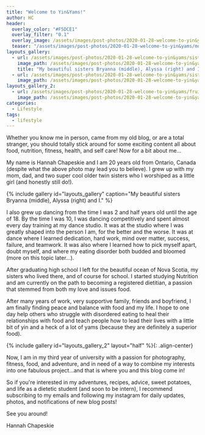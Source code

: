 ```yaml
---
title: "Welcome to Yin&Yams!"
author: HC
header:
  overlay_color: "#F5DCE1"
  overlay_filter: "0.1"
  overlay_image: /assets/images/post-photos/2020-01-28-welcome-to-yin&yams/mountain top.png
  teaser: "/assets/images/post-photos/2020-01-28-welcome-to-yin&yams/mountain top.png"
layouts_gallery:
  - url: /assets/images/post-photos/2020-01-28-welcome-to-yin&yams/sisters.png
    image_path: /assets/images/post-photos/2020-01-28-welcome-to-yin&yams/sisters.png
    title: "My beautiful sisters Bryanna (middle), Alyssa (right) and I."
  - url: /assets/images/post-photos/2020-01-28-welcome-to-yin&yams/sisters 2.png
    image_path: /assets/images/post-photos/2020-01-28-welcome-to-yin&yams/sisters 2.png
layouts_gallery_2:
  - url: /assets/images/post-photos/2020-01-28-welcome-to-yin&yams/fruit and muffin plate.png
    image_path: /assets/images/post-photos/2020-01-28-welcome-to-yin&yams/fruit and muffin plate small.png
categories:
  - Lifestyle
tags:
  - lifestyle
---
```


Whether you know me in person, came from my old blog, or are a total stranger, you should totally stick around for some exciting content all about food, nutrition, fitness, health, and self care! Now for a bit about me...

My name is Hannah Chapeskie and I am 20 years old from Ontario, Canada (despite what the above photo may lead you to believe). I grew up with my mom, dad, and two super cool older twin sisters who I worshiped as a little girl (and honestly still do!). 

{% include gallery id="layouts_gallery" caption="My beautiful sisters Bryanna (middle), Alyssa (right) and I." %}

I also grew up dancing from the time I was 2 and half years old until the age of 18. By the time I was 10, I was dancing competitively and spent almost every day training at my dance studio. It was at the studio where I was greatly shaped into the person I am, for the better and the worse. It was at dance where I learned dedication, hard work, mind over matter, success, failure, and teamwork. It was also where I learned how to pick myself apart, doubt myself, and where my eating disorder both budded and bloomed (more on this topic later...). 

After graduating high school I left for the beautiful ocean of Nova Scotia, my sisters who lived there, and of course for school. I started studying Nutrition and am currently on the path to becoming a registered dietitian, a passion that stemmed from both my love and issues food. 

After many years of work, very supportive family, friends and boyfriend, I am finally finding peace and balance with food and my life. I hope to one day help others who struggle with disordered eating to heal their relationships with food and teach people how to lead their lives with a little bit of yin and a heck of a lot of yams (because they are definitely a superior food).

{% include gallery id="layouts_gallery_2" layout="half" %}{: .align-center}

Now, I am in my third year of university with a passion for photography, fitness, food, and adventure, and in need of a way to combine my interests into one fabulous project...and that is where you and this blog come in! 

So if you're interested in my adventures, recipes, advice, sweet potatoes, and life as a dietetic student (and soon to be intern), I recommend subscribing to my emails and following my instagram for daily updates, photos, and notifications of new blog posts!

See you around!


Hannah Chapeskie 




